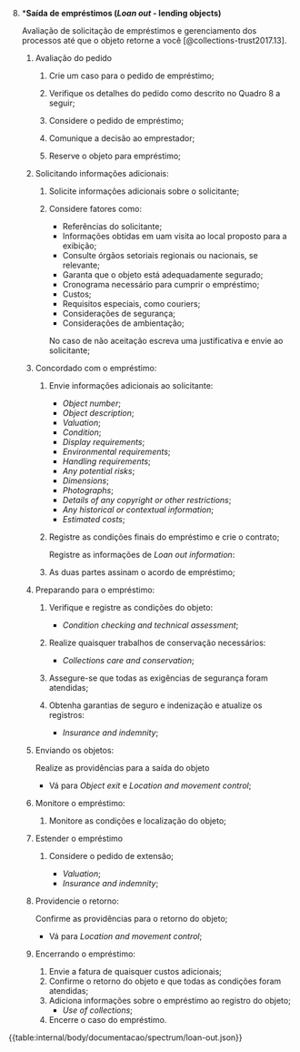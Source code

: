 8.  \***Saída de empréstimos (_Loan out_ - lending objects)**

    Avaliação de solicitação de empréstimos e gerenciamento dos processos até que o objeto retorne a você [@collections-trust2017.13].

    1.  Avaliação do pedido

        1.  Crie um caso para o pedido de empréstimo;

        2.  Verifique os detalhes do pedido como descrito no Quadro 8 a seguir;

        3.  Considere o pedido de empréstimo;

        4.  Comunique a decisão ao emprestador;

        5.  Reserve o objeto para empréstimo;

    2.  Solicitando informações adicionais:

        1.  Solicite informações adicionais sobre o solicitante;

        2.  Considere fatores como:

            - Referências do solicitante;
            - Informações obtidas em uam visita ao local proposto para a exibição;
            - Consulte órgãos setoriais regionais ou nacionais, se relevante;
            - Garanta que o objeto está adequadamente segurado;
            - Cronograma necessário para cumprir o empréstimo;
            - Custos;
            - Requisitos especiais, como couriers;
            - Considerações de segurança;
            - Considerações de ambientação;

            No caso de não aceitação escreva uma justificativa e envie ao solicitante;

    3.  Concordado com o empréstimo:

        1.  Envie informações adicionais ao solicitante:

            - _Object number_;
            - _Object description_;
            - _Valuation_;
            - _Condition_;
            - _Display requirements_;
            - _Environmental requirements_;
            - _Handling requirements_;
            - _Any potential risks_;
            - _Dimensions_;
            - _Photographs_;
            - _Details of any copyright or other restrictions_;
            - _Any historical or contextual information_;
            - _Estimated costs_;

        2.  Registre as condições finais do empréstimo e crie o contrato;

            Registre as informações de _Loan out information_:

        3.  As duas partes assinam o acordo de empréstimo;

    4.  Preparando para o empréstimo:

        1.  Verifique e registre as condições do objeto:

            - _Condition checking and technical assessment_;

        2.  Realize quaisquer trabalhos de conservação necessários:

            - _Collections care and conservation_;

        3.  Assegure-se que todas as exigências de segurança foram atendidas;

        4.  Obtenha garantias de seguro e indenização e atualize os registros:

            - _Insurance and indemnity_;

    5.  Enviando os objetos:

        Realize as providências para a saída do objeto

        - Vá para _Object exit_ e _Location and movement control_;

    6.  Monitore o empréstimo:

        1. Monitore as condições e localização do objeto;

    7.  Estender o empréstimo

        1.  Considere o pedido de extensão;

            - _Valuation_;
            - _Insurance and indemnity_;

    8.  Providencie o retorno:

        Confirme as providências para o retorno do objeto;

        - Vá para _Location and movement control_;

    9.  Encerrando o empréstimo:

        1.  Envie a fatura de quaisquer custos adicionais;
        2.  Confirme o retorno do objeto e que todas as condições foram atendidas;
        3.  Adiciona informações sobre o empréstimo ao registro do objeto;
            - _Use of collections_;
        4.  Encerre o caso do empréstimo.

{{table:internal/body/documentacao/spectrum/loan-out.json}}
